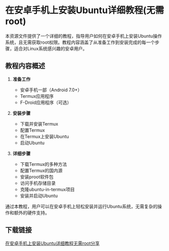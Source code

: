 # 在安卓手机上安装Ubuntu详细教程(无需root)

本资源文件提供了一个详细的教程，指导用户如何在安卓手机上安装Ubuntu操作系统，且无需获取root权限。教程内容涵盖了从准备工作到安装完成的每一个步骤，适合对Linux系统感兴趣的安卓用户。

## 教程内容概述

1. **准备工作**
   - 安卓手机一部（Android 7.0+）
   - Termux应用程序
   - F-Droid应用程序（可选）

2. **安装步骤**
   - 下载并安装Termux
   - 配置Termux
   - 在Termux上安装Ubuntu
   - 启动Ubuntu

3. **详细步骤**
   - 下载Termux的多种方法
   - 配置Termux的国内源
   - 安装proot软件包
   - 访问手机存储目录
   - 克隆ubuntu-in-termux项目
   - 安装并启动Ubuntu

通过本教程，用户可以在安卓手机上轻松安装并运行Ubuntu系统，无需复杂的操作和额外的硬件支持。

## 下载链接

[在安卓手机上安装Ubuntu详细教程无需root分享](https://pan.quark.cn/s/d7736456b123)